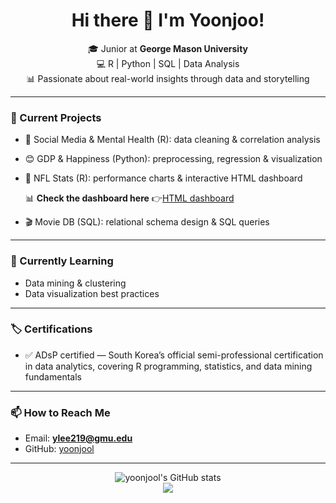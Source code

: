 <h1 align="center">Hi there 👋 I'm Yoonjoo!</h1>

<p align="center">
🎓 Junior at <strong>George Mason University</strong>  
<br/>
💻 R | Python | SQL | Data Analysis  
<br/>
📊 Passionate about real-world insights through data and storytelling
</p>

---

### 🔭 Current Projects
- 🧠 Social Media & Mental Health (R): data cleaning & correlation analysis  
- 😊 GDP & Happiness (Python): preprocessing, regression & visualization  
- 🏈 NFL Stats (R): performance charts & interactive HTML dashboard

  
  📊 **Check the dashboard here** 👉[HTML dashboard](https://ylee219.shinyapps.io/NFL_Analysis/)
- 🎬 Movie DB (SQL): relational schema design & SQL queries

---

### 🌱 Currently Learning
- Data mining & clustering
- Data visualization best practices

---

### 🏷 Certifications
-  ✅ ADsP certified — South Korea’s official semi-professional certification in data analytics, covering R programming, statistics, and data mining fundamentals



---

### 📫 How to Reach Me
- Email: **ylee219@gmu.edu**
- GitHub: [yoonjool](https://github.com/yoonjool)

---

<p align="center">
  <img src="https://github-readme-stats.vercel.app/api?username=yoonjool&show_icons=true&theme=radical" alt="yoonjool's GitHub stats" />
  <br/>
  <img src="https://img.shields.io/badge/Data%20Science-R%20%7C%20Python%20%7C%20SQL-success" />
</p>
